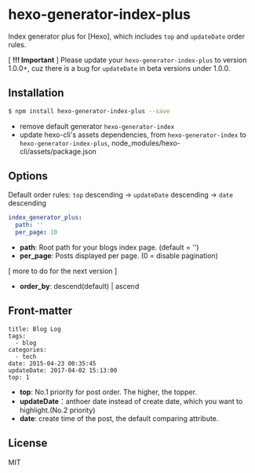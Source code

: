 # hexo-generator-index-plus

Index generator plus for [Hexo], which includes `top` and `updateDate` order rules.

[ **!!! Important** ]
Please update your `hexo-generator-index-plus` to version 1.0.0+, cuz there is a bug for `updateDate` in beta versions under 1.0.0.

## Installation

``` bash
$ npm install hexo-generator-index-plus --save
```

* remove default generator `hexo-generator-index`
* update hexo-cli's assets dependencies, from `hexo-generator-index` to `hexo-generator-index-plus`, node_modules/hexo-cli/assets/package.json

## Options

Default order rules: 
`top` descending -> `updateDate` descending -> `date` descending

``` yaml
index_generator_plus:
  path: ''
  per_page: 10
```
- **path**: Root path for your blogs index page. (default = '')
- **per_page**: Posts displayed per page. (0 = disable pagination)

[ more to do for the next version ]
- **order_by**: descend(default) | ascend

## Front-matter

```
title: Blog Log
tags:
  - blog
categories:
  - tech
date: 2015-04-23 00:35:45
updateDate: 2017-04-02 15:13:00
top: 1
```
- **top**: No.1 priority for post order. The higher, the topper.
- **updateDate**：anthoer date instead of create date, which you want to highlight.(No.2 priority)
- **date**: create time of the post, the default comparing attribute.
 
## License

MIT

